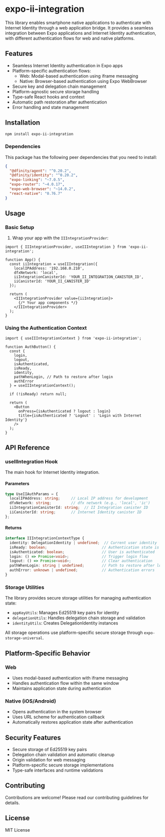 # expo-ii-integration

This library enables smartphone native applications to authenticate with Internet Identity through a web application bridge. It provides a seamless integration between Expo applications and Internet Identity authentication, with different authentication flows for web and native platforms.

## Features

- Seamless Internet Identity authentication in Expo apps
- Platform-specific authentication flows:
  - Web: Modal-based authentication using iframe messaging
  - Native: Browser-based authentication using Expo WebBrowser
- Secure key and delegation chain management
- Platform-agnostic secure storage handling
- Type-safe React hooks and context
- Automatic path restoration after authentication
- Error handling and state management

## Installation

```bash
npm install expo-ii-integration
```

### Dependencies

This package has the following peer dependencies that you need to install:

```json
{
  "@dfinity/agent": "^0.20.2",
  "@dfinity/identity": "^0.20.2",
  "expo-linking": "~7.0.5",
  "expo-router": "~4.0.17",
  "expo-web-browser": "~14.0.2",
  "react-native": "0.76.7"
}
```

## Usage

### Basic Setup

1. Wrap your app with the `IIIntegrationProvider`:

```tsx
import { IIIntegrationProvider, useIIIntegration } from 'expo-ii-integration';

function App() {
  const iiIntegration = useIIIntegration({
    localIPAddress: '192.168.0.210',
    dfxNetwork: 'local',
    iiIntegrationCanisterId: 'YOUR_II_INTEGRATION_CANISTER_ID',
    iiCanisterId: 'YOUR_II_CANISTER_ID'
  });

  return (
    <IIIntegrationProvider value={iiIntegration}>
      {/* Your app components */}
    </IIIntegrationProvider>
  );
}
```

### Using the Authentication Context

```tsx
import { useIIIntegrationContext } from 'expo-ii-integration';

function AuthButton() {
  const {
    login,
    logout,
    isAuthenticated,
    isReady,
    identity,
    pathWhenLogin, // Path to restore after login
    authError
  } = useIIIntegrationContext();

  if (!isReady) return null;

  return (
    <Button
      onPress={isAuthenticated ? logout : login}
      title={isAuthenticated ? 'Logout' : 'Login with Internet Identity'}
    />
  );
}
```

## API Reference

### useIIIntegration Hook

The main hook for Internet Identity integration.

#### Parameters

```typescript
type UseIIAuthParams = {
  localIPAddress: string;     // Local IP address for development
  dfxNetwork: string;         // dfx network (e.g., 'local', 'ic')
  iiIntegrationCanisterId: string;  // II Integration canister ID
  iiCanisterId: string;       // Internet Identity canister ID
};
```

#### Returns

```typescript
interface IIIntegrationContextType {
  identity: DelegationIdentity | undefined;  // Current user identity
  isReady: boolean;                         // Authentication state is initialized
  isAuthenticated: boolean;                 // User is authenticated
  login: () => Promise<void>;               // Trigger login flow
  logout: () => Promise<void>;              // Clear authentication
  pathWhenLogin: string | undefined;        // Path to restore after login
  authError: unknown | undefined;           // Authentication errors
}
```

### Storage Utilities

The library provides secure storage utilities for managing authentication state:

- `appKeyUtils`: Manages Ed25519 key pairs for identity
- `delegationUtils`: Handles delegation chain storage and validation
- `identityUtils`: Creates DelegationIdentity instances

All storage operations use platform-specific secure storage through `expo-storage-universal`.

## Platform-Specific Behavior

### Web
- Uses modal-based authentication with iframe messaging
- Handles authentication flow within the same window
- Maintains application state during authentication

### Native (iOS/Android)
- Opens authentication in the system browser
- Uses URL scheme for authentication callback
- Automatically restores application state after authentication

## Security Features

- Secure storage of Ed25519 key pairs
- Delegation chain validation and automatic cleanup
- Origin validation for web messaging
- Platform-specific secure storage implementations
- Type-safe interfaces and runtime validations

## Contributing

Contributions are welcome! Please read our contributing guidelines for details.

## License

MIT License
